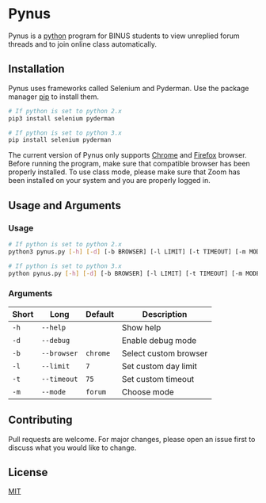# Pynus
Pynus is a [python](https://wiki.python.org/moin/BeginnersGuide) program for BINUS students to view unreplied forum threads and to join online class automatically.

## Installation
Pynus uses frameworks called Selenium and Pyderman. Use the package manager [pip](https://pip.pypa.io/en/stable/) to install them.

```bash
# If python is set to python 2.x
pip3 install selenium pyderman

# If python is set to python 3.x
pip install selenium pyderman
```

The current version of Pynus only supports [Chrome](https://www.google.com/chrome/) and [Firefox](https://www.mozilla.org/en-US/firefox/new/) browser. Before running the program, make sure that compatible browser has been properly installed. To use class mode, please make sure that Zoom has been installed on your system and you are properly logged in.

## Usage and Arguments
### Usage
```bash
# If python is set to python 2.x
python3 pynus.py [-h] [-d] [-b BROWSER] [-l LIMIT] [-t TIMEOUT] [-m MODE]

# If python is set to python 3.x
python pynus.py [-h] [-d] [-b BROWSER] [-l LIMIT] [-t TIMEOUT] [-m MODE]
```
### Arguments
| Short | Long        | Default        | Description           |
| ----- | ----------- | -------------- | --------------------- |
| `-h`  | `--help`    |                | Show help             |
| `-d`  | `--debug`   |                | Enable debug mode     |
| `-b`  | `--browser` | `chrome`       | Select custom browser |
| `-l`  | `--limit`   | `7`            | Set custom day limit  |
| `-t`  | `--timeout` | `75`           | Set custom timeout    |
| `-m`  | `--mode`    | `forum`        | Choose mode           |

## Contributing
Pull requests are welcome. For major changes, please open an issue first to discuss what you would like to change.

## License
[MIT](https://github.com/Fukji/Pynus/blob/main/LICENSE)
